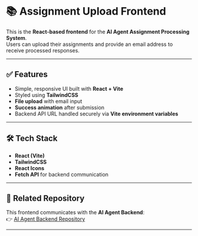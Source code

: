# 📚 Assignment Upload Frontend

This is the **React-based frontend** for the **AI Agent Assignment Processing System**.  
Users can upload their assignments and provide an email address to receive processed responses.

---

## ✅ Features
- Simple, responsive UI built with **React + Vite**
- Styled using **TailwindCSS**
- **File upload** with email input
- **Success animation** after submission
- Backend API URL handled securely via **Vite environment variables**

---

## 🛠️ Tech Stack
- **React (Vite)**
- **TailwindCSS**
- **React Icons**
- **Fetch API** for backend communication

---

## 🔗 Related Repository
This frontend communicates with the **AI Agent Backend**:  
👉 [AI Agent Backend Repository](https://github.com/Srinanth/AI-Agent)  

---
